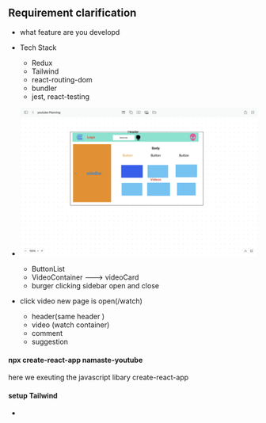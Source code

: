 ## Requirement clarification

- what feature are you developd
- Tech Stack
  
     - Redux
     - Tailwind
     - react-routing-dom
     - bundler
     - jest, react-testing


- ![planning](<youtube planning.png>)  

     - ButtonList
     - VideoContainer ---> videoCard
     - burger clicking sidebar open and close


- click video new page is open(/watch)
  - header(same header )
  - video (watch container)
  - comment
  - suggestion


#### npx create-react-app namaste-youtube  
here we exeuting the javascript libary create-react-app

#### setup Tailwind

- 
